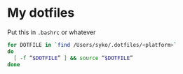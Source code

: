 # My dotfiles

Put this in `.bashrc` or whatever

```bash
for DOTFILE in `find /Users/syko/.dotfiles/<platform>`
do
  [ -f “$DOTFILE” ] && source “$DOTFILE”
done
```
